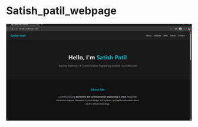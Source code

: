 # Satish_patil_webpage


![image alt](https://github.com/satishspatil-01/Satish_patil_webpage/blob/df2d2de51ac6159b71639066f872b03c08aaf456/Screenshot%202025-08-31%20213853.png)
